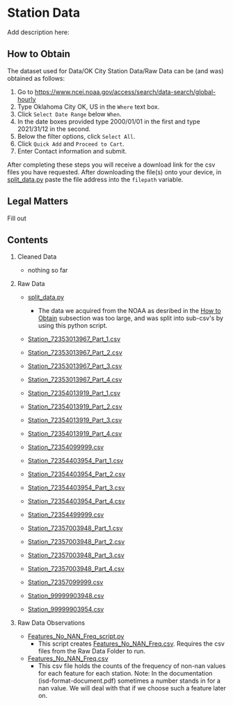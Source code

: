 
# Station Data
Add description here:

## How to Obtain
The dataset used for Data/OK City Station Data/Raw Data can be (and was) obtained as follows:

1) Go to https://www.ncei.noaa.gov/access/search/data-search/global-hourly
2) Type Oklahoma City OK, US in the `Where` text box.
3) Click `Select Date Range` below `When`.
4) In the date boxes provided type 2000/01/01 in the first and type 2021/31/12 in the second.
5) Below the filter options, click `Select All`.
6) Click `Quick Add` and `Proceed to Cart`.
7) Enter Contact information and submit.

After completing these steps you will receive a download link for the csv files you have requested. After downloading the file(s) onto your device, in [split_data.py](<OK City Station Data/Raw Data/split_data.py>) paste the file address into the `filepath` variable. 

## Legal Matters
Fill out

## Contents

1. Cleaned Data
    * nothing so far
    
2. Raw Data
    * [split_data.py](<OK City Station Data/Raw Data/split_data.py>)
        * The data we acquired from the NOAA as desribed in the [How to Obtain](#how-to-obtain) subsection was too large, and was split into sub-csv's by using this python script.
        
    * [Station_72353013967_Part_1.csv](<Raw Data/Station_72353013967_Part_1.csv>)
    * [Station_72353013967_Part_2.csv](<Raw Data/Station_72353013967_Part_2.csv>)
    * [Station_72353013967_Part_3.csv](<Raw Data/Station_72353013967_Part_3.csv>)
    * [Station_72353013967_Part_4.csv](<Raw Data/Station_72353013967_Part_4.csv>)
    * [Station_72354013919_Part_1.csv](<Raw Data/Station_72354013919_Part_1.csv>)



    * [Station_72354013919_Part_2.csv](<Raw Data/Station_72354013919_Part_2.csv>)
    * [Station_72354013919_Part_3.csv](<Raw Data/Station_72354013919_Part_3.csv>)
    * [Station_72354013919_Part_4.csv](<Raw Data/Station_72354013919_Part_4.csv>)

    * [Station_72354099999.csv](<Raw Data/Station_72354099999.csv>)

    * [Station_72354403954_Part_1.csv](<Raw Data/Station_72354403954_Part_1.csv>)
    * [Station_72354403954_Part_2.csv](<Raw Data/Station_72354403954_Part_2.csv>)
    * [Station_72354403954_Part_3.csv](<Raw Data/Station_72354403954_Part_3.csv>)
    * [Station_72354403954_Part_4.csv](<Raw Data/Station_72354403954_Part_4.csv>)

    * [Station_72354499999.csv](<Raw Data/Station_72354499999.csv>)

    * [Station_72357003948_Part_1.csv](<Raw Data/Station_72357003948_Part_1.csv>)
    * [Station_72357003948_Part_2.csv](<Raw Data/Station_72357003948_Part_2.csv>)
    * [Station_72357003948_Part_3.csv](<Raw Data/Station_72357003948_Part_3.csv>)
    * [Station_72357003948_Part_4.csv](<Raw Data/Station_72357003948_Part_4.csv>)

    * [Station_72357099999.csv](<Raw Data/Station_72357099999.csv>)

    * [Station_99999903948.csv](<Raw Data/Station_99999903948.csv>)

    * [Station_99999903954.csv](<Raw Data/Station_99999903954.csv>)

3. Raw Data Observations
    * [Features_No_NAN_Freq_script.py](<Raw Data Observations/Features_No_NAN_Freq_script.py>)
        * This script creates [Features_No_NAN_Freq.csv](<Raw Data Observations/Features_No_NAN_Freq.csv>). Requires the csv files from the Raw Data Folder to run.
    * [Features_No_NAN_Freq.csv](<Raw Data Observations/Features_No_NAN_Freq.csv>)
        * This csv file holds the counts of the frequency of non-nan values for each feature for each station. Note: In the documentation (isd-format-document.pdf) sometimes a number stands in for a nan value. We will deal with that if we choose such a feature later on.


